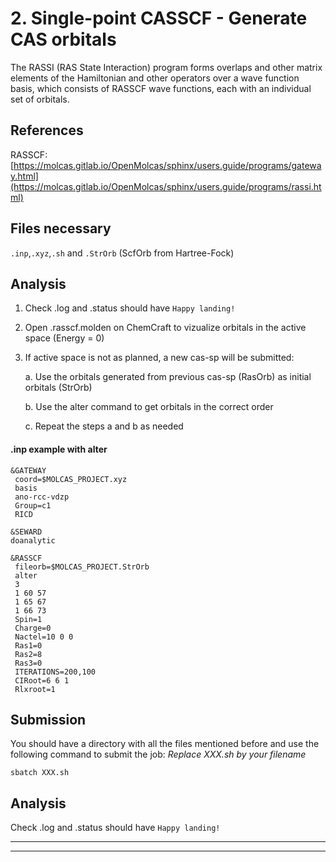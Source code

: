 # 2. Single-point CASSCF - Generate CAS orbitals

The RASSI (RAS State Interaction) program forms overlaps and other matrix elements of the Hamiltonian and other operators over a wave function basis, which consists of RASSCF wave functions, each with an individual set of orbitals.

## References
RASSCF: [https://molcas.gitlab.io/OpenMolcas/sphinx/users.guide/programs/gateway.html](https://molcas.gitlab.io/OpenMolcas/sphinx/users.guide/programs/rassi.html)

## Files necessary
```.inp```,```.xyz```,```.sh``` and ```.StrOrb``` (ScfOrb from Hartree-Fock)


## Analysis
1. Check .log and .status should have ```Happy landing!```
2. Open .rasscf.molden on ChemCraft to vizualize orbitals in the active space (Energy = 0)
3. If active space is not as planned, a new cas-sp will be submitted:
   
   a. Use the orbitals generated from previous cas-sp (RasOrb) as initial orbitals (StrOrb)
   
   b. Use the alter command to get orbitals in the correct order
   
   c. Repeat the steps a and b as needed


#### .inp example with alter
```
&GATEWAY
 coord=$MOLCAS_PROJECT.xyz
 basis
 ano-rcc-vdzp
 Group=c1
 RICD

&SEWARD
doanalytic

&RASSCF
 fileorb=$MOLCAS_PROJECT.StrOrb
 alter
 3
 1 60 57
 1 65 67
 1 66 73
 Spin=1
 Charge=0
 Nactel=10 0 0
 Ras1=0
 Ras2=8
 Ras3=0
 ITERATIONS=200,100
 CIRoot=6 6 1
 Rlxroot=1
```

## Submission
You should have a directory with all the files mentioned before and use the following command to submit the job:
_Replace XXX.sh by your filename_

```
sbatch XXX.sh
```

## Analysis
Check .log and .status should have ```Happy landing!```

--- 
---
